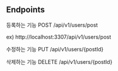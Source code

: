 ## Endpoints

등록하는 기능
POST /api/v1/users/post

ex) http://localhost:3307/api/v1/users/post

수정하는 기능
PUT /api/v1/users/{postId}

삭제하는 기능
DELETE /api/v1/users/{postId}